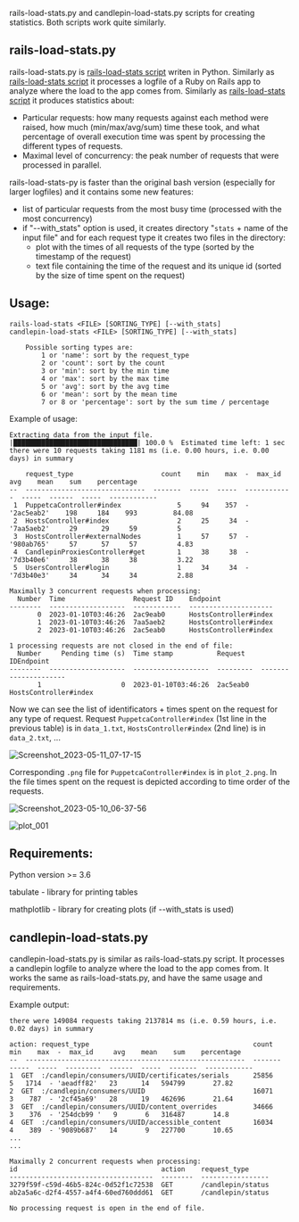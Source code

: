 rails-load-stats.py and candlepin-load-stats.py scripts for creating statistics. Both scripts work quite similarly.

## rails-load-stats.py

rails-load-stats.py is [rails-load-stats script](https://github.com/pmoravec/rails-load-stats) writen in Python. Similarly as [rails-load-stats script](https://github.com/pmoravec/rails-load-stats) it processes a logfile of a Ruby on Rails app to analyze where the load to the app comes from.  Similarly as [rails-load-stats script](https://github.com/pmoravec/rails-load-stats) it produces statistics about:
- Particular requests: how many requests against each method were raised, how much (min/max/avg/sum) time these took, and what percentage of overall execution time was spent by processing the different types of requests.
- Maximal level of concurrency: the peak number of requests that were processed in parallel.

rails-load-stats-py is faster than the original bash version (especially for larger logfiles) and it contains some new features:
- list of particular requests from the most busy time (processed with the most concurrency)
- if "--with_stats" option is used, it creates directory "`stats` + name of the input file" and for each request type it creates two files in the directory:
    - plot with the times of all requests of the type (sorted by the timestamp of the request)
    - text file containing the time of the request and its unique id (sorted by the size of time spent on the request)
    

## Usage: 
    rails-load-stats <FILE> [SORTING_TYPE] [--with_stats]
    candlepin-load-stats <FILE> [SORTING_TYPE] [--with_stats]

        Possible sorting types are:
            1 or 'name': sort by the request_type
            2 or 'count': sort by the count
            3 or 'min': sort by the min time
            4 or 'max': sort by the max time
            5 or 'avg': sort by the avg time
            6 or 'mean': sort by the mean time
            7 or 8 or 'percentage': sort by the sum time / percentage


Example of usage:

    Extracting data from the input file.
    |███████████████████████████████| 100.0 %  Estimated time left: 1 sec       
    there were 10 requests taking 1181 ms (i.e. 0.00 hours, i.e. 0.00 days) in summary

        request_type                      count    min    max  -  max_id       avg    mean    sum    percentage
    --  ------------------------------  -------  -----  -----  ------------  -----  ------  -----  ------------
     1  PuppetcaController#index              5     94    357  - '2ac5eab2'    198     184    993         84.08
     2  HostsController#index                 2     25     34  - '7aa5aeb2'     29      29     59          5
     3  HostsController#externalNodes         1     57     57  - '980ab765'     57      57     57          4.83
     4  CandlepinProxiesController#get        1     38     38  - '7d3b40e6'     38      38     38          3.22
     5  UsersController#login                 1     34     34  - '7d3b40e3'     34      34     34          2.88
    
    Maximally 3 concurrent requests when processing:
      Number  Time                 Request ID    Endpoint
    --------  -------------------  ------------  ---------------------
           0  2023-01-10T03:46:26  2ac9eab0      HostsController#index
           1  2023-01-10T03:46:26  7aa5aeb2      HostsController#index
           2  2023-01-10T03:46:26  2ac5eab0      HostsController#index

    1 processing requests are not closed in the end of file:
      Number     Pending time (s)  Time stamp           Request    IDEndpoint
    --------  -------------------  -------------------  ---------  ---------------------
           1                    0  2023-01-10T03:46:26  2ac5eab0   HostsController#index

Now we can see the list of identificators + times spent on the request for any type of request. Request `PuppetcaController#index` (1st line in the previous table) is in `data_1.txt`, `HostsController#index` (2nd line) is in `data_2.txt`, ... 

![Screenshot_2023-05-11_07-17-15](https://github.com/pavlinamv/rails-load-stats-py/assets/22654167/7d0b9bee-1e2b-4267-8fc5-0fc7000287d3)

Corresponding `.png` file for `PuppetcaController#index` is in `plot_2.png`. In the file times spent on the request is depicted according to time order of the requests.

![Screenshot_2023-05-10_06-37-56](https://github.com/pavlinamv/rails-load-stats-py/assets/22654167/d0d3dcb8-f268-4523-8fad-a586f33acbc1)

![plot_001](https://github.com/pavlinamv/rails-load-stats-py/assets/22654167/05484dae-1d45-48f5-b500-0f3c0b8dba89)


## Requirements:
Python version >= 3.6

tabulate - library for printing tables

mathplotlib - library for creating plots (if --with_stats is used)


## candlepin-load-stats.py

candlepin-load-stats.py is similar as rails-load-stats.py script. It processes a candlepin logfile to analyze where the load to the app comes from. It works the same as rails-load-stats.py, and have the same usage and requirements.

Example output:

    there were 149084 requests taking 2137814 ms (i.e. 0.59 hours, i.e. 0.02 days) in summary

    action: request_type                                         count    min    max  -  max_id     avg    mean    sum    percentage
    --  -------------------------------------------------------  -------  -----  -----  ---------  ------  -----  -------  ------------
    1  GET  :/candlepin/consumers/UUID/certificates/serials      25856      5   1714  - 'aeadff82'   23      14   594799       27.82
    2  GET  :/candlepin/consumers/UUID                           16071      3    787  - '2cf45a69'   28      19   462696       21.64
    3  GET  :/candlepin/consumers/UUID/content_overrides         34666      3    376  - '254dcb99 '   9       6   316487       14.8
    4  GET  :/candlepin/consumers/UUID/accessible_content        16034      4    389  - '9089b687'   14       9   227700       10.65
    ...
    ...

    Maximally 2 concurrent requests when processing:
    id                                    action    request_type
    ------------------------------------  --------  -----------------
    3279f59f-c59d-46b5-824c-0d52f1c72538  GET       /candlepin/status
    ab2a5a6c-d2f4-4557-a4f4-60ed760ddd61  GET       /candlepin/status

    No processing request is open in the end of file.
    
